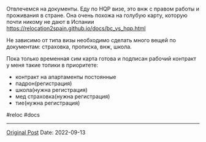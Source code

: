 Отвлечемся на документы. Еду по HQP визе, это внж с правом работы и проживания в стране. Она очень похожа на голубую карту, которую почти никому не дают в Испании https://relocation2spain.github.io/docs/bc_vs_hqp.html

Не зависимо от типа визы необходимо сделать много вещей по документам: страховка, прописка, внж, школа. 


Пока только временная сим карта готова и подписан рабочий контракт у меня такие топики в приоритете:
- контракт на апартаменты постоянные
- падрон(регистрация)
- школа(нужна регистрация)
- мед страховка(нужна регистрация)
- тие(нужна регистрация)

#reloc #docs

---
[Original Post](https://t.me/lev2tarragona/21)
Date: 2022-09-13
